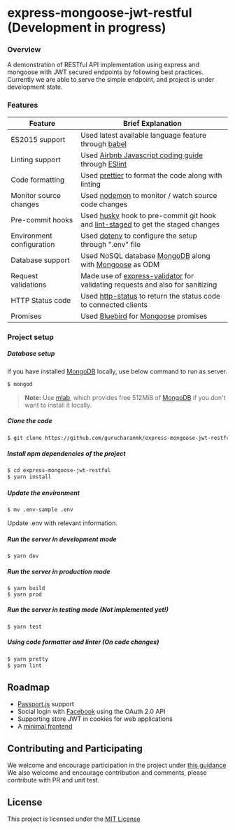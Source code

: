 


# express-mongoose-jwt-restful (Development in progress)

### Overview
A demonstration of RESTful API implementation using express and mongoose with JWT secured endpoints by following best practices.
Currently we are able to serve the simple endpoint, and project is under development state.

### Features
| Feature | Brief Explanation |
| ------ | ------ |
| ES2015 support | Used latest available language feature through [babel](https://babeljs.io/) |
| Linting support | Used [Airbnb Javascript coding guide](https://github.com/airbnb/javascript/tree/master/packages/eslint-config-airbnb) through [ESlint](https://eslint.org/) |
| Code formatting | Used [prettier](https://prettier.io/) to format the code along with linting |
| Monitor source changes | Used [nodemon](https://nodemon.io/) to monitor / watch source code changes |
| Pre-commit hooks | Used [husky](https://github.com/typicode/husky) hook to pre-commit git hook and [lint-staged](https://github.com/okonet/lint-staged) to get the staged changes |
|Environment configuration | Used [dotenv](https://github.com/motdotla/dotenv)  to configure the setup through ".env" file |
|Database support | Used NoSQL database [MongoDB](https://www.mongodb.com/) along with [Mongoose](http://mongoosejs.com/) as ODM  |
|Request validations | Made use of [express-validator](https://github.com/ctavan/express-validator) for validating requests and also for sanitizing  |
|HTTP Status code | Used [http-status](https://github.com/adaltas/node-http-status) to return the status code to connected clients  |
|Promises | Used [Bluebird](http://bluebirdjs.com/docs/getting-started.html) for [Mongoose](http://mongoosejs.com/) promises  |

### Project setup

##### Database setup
If you have installed [MongoDB](https://www.mongodb.com/) locally, use below command to run as server.
```sh
$ mongod
```
> **Note:** Use [mlab](https://mlab.com/), which provides free 512MiB of [MongoDB](https://www.mongodb.com/) if you don't want to install it locally.

##### Clone the code
```sh
$ git clone https://github.com/gurucharanmk/express-mongoose-jwt-restful.git
```

##### Install npm dependencies of the project
```sh
$ cd express-mongoose-jwt-restful
$ yarn install
```

##### Update the environment
```sh
$ mv .env-sample .env
```
Update .env with relevant information.

##### Run the server in development mode
```ssh
$ yarn dev
```

##### Run the server in production mode
```ssh
$ yarn build
$ yarn prod
```

##### Run the server in testing mode (Not implemented yet!)
```ssh
$ yarn test
```
##### Using code formatter and linter (On code changes)
```sh
$ yarn pretty
$ yarn lint
```
## Roadmap
 - [Passport.js](http://www.passportjs.org/) support
 - Social login with [Facebook](http://www.facebook.com/) using the OAuth 2.0 API
 - Supporting store  JWT in cookies for web applications
 - A [minimal frontend](https://github.com/gurucharanmk/nextjs-jwt-auth)

## Contributing and Participating
We welcome and encourage participation in the project under [this guidance](https://github.com/gurucharanmk/express-mongoose-jwt-restful/blob/master/CODE_OF_CONDUCT.md)
We also welcome and encourage contribution and comments, please contribute  with PR and unit test.

## License
This project is licensed under the [MIT License](https://github.com/gurucharanmk/express-mongoose-jwt-restful/blob/master/LICENSE)
